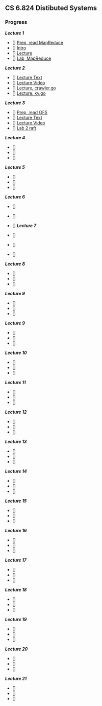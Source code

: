 ## CS 6.824 Distibuted Systems

### Progress

**_Lecture 1_**

- [] [Prep, read MapReduce](http://nil.csail.mit.edu/6.824/2021/papers/mapreduce.pdf)
- [] [Intro](http://nil.csail.mit.edu/6.824/2021/notes/l01.txt)
- [] [Lecture](https://www.youtube.com/watch?v=cQP8WApzIQQ&list=PL4YhK0pT0ZhXTRSAYHAgBcJkhlM2hlhw3)
- [] [Lab, MapReduce](http://nil.csail.mit.edu/6.824/2021/labs/lab-mr.html)

**_Lecture 2_**
- [] [Lecture Text](http://nil.csail.mit.edu/6.824/2021/notes/l-rpc.txt)
- [] [Lecture Video](https://www.youtube.com/watch?v=gA4YXUJX7t8&list=PLrw6a1wE39_tb2fErI4-WkMbsvGQk9_UB&index=3)
- [] [Lecture, crawler.go](http://nil.csail.mit.edu/6.824/2021/notes/crawler.go)
- [] [Lecture, kv.go](http://nil.csail.mit.edu/6.824/2021/notes/crawler.go)

**_Lecture 3_**

- [] [Prep, read GFS](http://nil.csail.mit.edu/6.824/2021/papers/gfs.pdf)
- [] [Lecture Text](http://nil.csail.mit.edu/6.824/2021/notes/l-gfs.txt)
- [] [Lecture Video](https://youtu.be/EpIgvowZr00)
- [] [Lab 2 raft](http://nil.csail.mit.edu/6.824/2021/labs/lab-raft.html)

**_Lecture 4_**

- [] 
- []
- [] 

**_Lecture 5_**

- [] 
- []
- [] 

**_Lecture 6_**

- [] 
- []
- [] 
**_Lecture 7_**

- [] 
- []
- [] 

**_Lecture 8_**

- [] 
- []
- []

**_Lecture 9_**

- [] 
- []
- []

**_Lecture 9_**

- [] 
- []
- []

**_Lecture 10_**

- [] 
- []
- []

**_Lecture 11_**

- [] 
- []
- []

**_Lecture 12_**

- [] 
- []
- []

**_Lecture 13_**

- [] 
- []
- []

**_Lecture 14_**

- [] 
- []
- []

**_Lecture 15_**

- [] 
- []
- []

**_Lecture 16_**

- [] 
- []
- [] 

**_Lecture 17_**

- [] 
- []
- [] 

**_Lecture 18_**

- [] 
- []
- [] 

**_Lecture 19_**

- [] 
- []
- [] 

**_Lecture 20_**

- [] 
- []
- [] 

**_Lecture 21_**

- [] 
- []
- [] 
